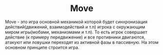 <h1 align="center">Move</h1>
<p>Move - это игра основной механикой которой будет синхронизация действий(движений, взаимодействий и т.п) игрока с окружающим миром игры(мобами, механизмами и т.п). То еcть игрок совершает действие (к примеру передвижение) и все противники двигаются, атакуют или ловушки переходят из активной фазы в пассивную. На этом основном принципе строится игра.</p>
